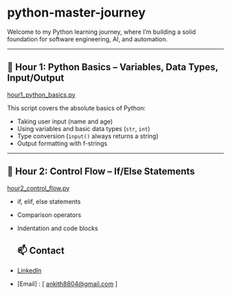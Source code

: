 # python-master-journey

Welcome to my Python learning journey, where I’m building a solid foundation for software engineering, AI, and automation.


---

## 🚩 Hour 1: Python Basics – Variables, Data Types, Input/Output

[hour1_python_basics.py](hour1_python_basics.py)

This script covers the absolute basics of Python:
- Taking user input (name and age)
- Using variables and basic data types (`str`, `int`)
- Type conversion (`input()` always returns a string)
- Output formatting with f-strings


---



## 🚩 Hour 2: Control Flow – If/Else Statements
[hour2_control_flow.py](hour2_control_flow.py)
- if, elif, else statements
- Comparison operators
- Indentation and code blocks

  ## 📫 Contact

- [LinkedIn](https://linkedin.com/in/your-link)
- [Email] : [ ankith8804@gmail.com ]
